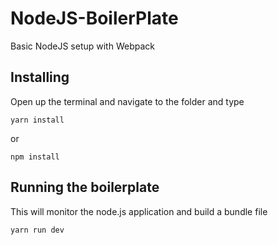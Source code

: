 # NodeJS-BoilerPlate
Basic NodeJS setup with Webpack


## Installing
Open up the terminal and navigate to the folder and type 
```
yarn install
```
or
```
npm install
```

## Running the boilerplate
This will monitor the node.js application and build a bundle file
```
yarn run dev
```


